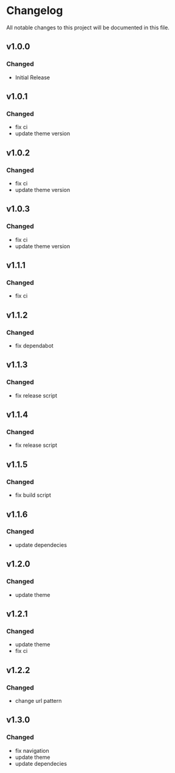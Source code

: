# Changelog

All notable changes to this project will be documented in this file.

## v1.0.0

### Changed

- Initial Release

## v1.0.1

### Changed

- fix ci
- update theme version

## v1.0.2

### Changed

- fix ci
- update theme version

## v1.0.3

### Changed

- fix ci
- update theme version

## v1.1.1

### Changed

- fix ci

## v1.1.2

### Changed

- fix dependabot

## v1.1.3

### Changed

- fix release script

## v1.1.4

### Changed

- fix release script

## v1.1.5

### Changed

- fix build script

## v1.1.6

### Changed

- update dependecies

## v1.2.0

### Changed

- update theme

## v1.2.1

### Changed

- update theme
- fix ci

## v1.2.2

### Changed

- change url pattern

## v1.3.0

### Changed

- fix navigation
- update theme
- update dependecies